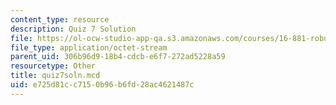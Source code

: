 ```yaml
---
content_type: resource
description: Quiz 7 Solution
file: https://ol-ocw-studio-app-qa.s3.amazonaws.com/courses/16-881-robust-system-design-summer-1998/e725d81cc7150b96b6fd28ac4621487c_quiz7soln.mcd
file_type: application/octet-stream
parent_uid: 306b96d9-18b4-cdcb-e6f7-272ad5228a59
resourcetype: Other
title: quiz7soln.mcd
uid: e725d81c-c715-0b96-b6fd-28ac4621487c
---
```

